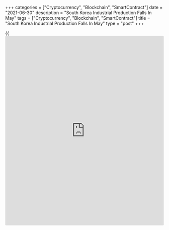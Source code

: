 +++
categories = ["Cryptocurrency", "Blockchain", "SmartContract"]
date = "2021-06-30"
description = "South Korea Industrial Production Falls In May"
tags = ["Cryptocurrency", "Blockchain", "SmartContract"]
title = "South Korea Industrial Production Falls In May"
type = "post"
+++

{{<iframe id="large-banner" src="https://www.bounty.group/#slide=27.0" width="100%" height="600" scrolling="no" style="border: 0px solid rgb(216, 221, 230); border-radius: 3px;">}}

South Korea's industrial production declined at a softer pace in May,
data from Statistics Korea said on Wednesday.

Industrial production fell a seasonally adjusted 0.7 percent month-on-
month in May, following a 1.6 percent decline in April. Economists had
expected a 0.8 percent fall.

Manufacturing output decreased 1.0 percent monthly in May, following a
1.6 percent fall in the previous month.

On a yearly basis, industrial production grew 15.6 percent in May,
following a 12.6 percent rise in the preceding month.

Separate data from the statistical office showed that the retail sales
increased 3.1 percent on year in May and declined 1.8 percent from a
month ago.

For comments and feedback [contact](https://www.playgroundfx.com/contact/): editorial@rtt[news](https://www.letsplayfx.com/blog/forex-news-website/).com

[Economic News][1]

 **What parts of the world are seeing the best (and worst) economic
performances lately? Click[here][2] to check out our [Econ Scorecard][2]
and find out! See up-to-the-moment [ranking](https://www.playgroundfx.com/blog/crypto-exchange-ranking/)s for the best and worst
performers in [GDP][3], [unemployment rate][4], [inflation][2] and much
more.**

   1. www.rtt[news](https://www.letsplayfx.com/blog/forex-news-website/).com/Content/EconomicNews.aspx
   2. www.rtt[news](https://www.letsplayfx.com/blog/forex-news-website/).com/economic-scorecard/world-rank/CPI/highest-performance.aspx
   3. www.rtt[news](https://www.letsplayfx.com/blog/forex-news-website/).com/economic-scorecard/world-rank/GDP/highest-performance.aspx
   4. www.rtt[news](https://www.letsplayfx.com/blog/forex-news-website/).com/economic-scorecard/world-rank/unemployment-rate/lowest-performance.aspx